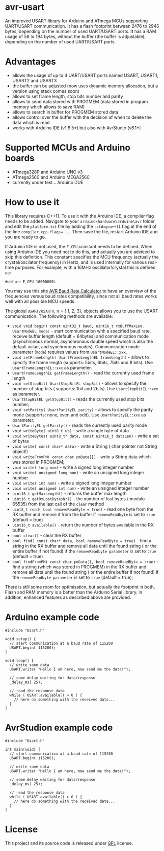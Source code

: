 # avr-usart

An improved USART library for Arduino and ATmega MCUs supporting UART/USART communication.
It has a flash footprint between 2476 to 2946 bytes, depending on the number of used UART/USART ports.
It has a RAM usage of 56 to 194 bytes, without the buffer (the buffer is adjustable), depending on the number of used UART/USART ports.

Advantages
========
 - allows the usage of up to 4 UART/USART ports named USART, USART1, USART2 and USART3
 - the buffer can be adjusted (now uses dynamic memory allocation, but a version using stack comes soon)
 - allows to set frame length, stop bits number and parity
 - allows to send data stored with PROGMEM (data stored in program memory which allows to save RAM)
 - allows to search in buffer for PROGMEM stored data 
 - allows control over the buffer with the decision of when to delete the data which is read
 - works with Arduino IDE (v1.6.5+) but also with AvrStudio (v6.1+)
 
Supported MCUs and Arduino boards
========
 - ATmega328P and Arduino UNO v3
 - ATmega2560 and Arduino MEGA2560
 - currently under test... Arduino DUE

How to use it
========
This library requires C++11. To use it with the Arduino IDE, a compiler flag needs to be added. Navigate to your `arduino\hardware\arduino\avr` folder and edit the `platform.txt` file by adding the `-std=gnu++11` flag at the end of the line `compiler.cpp.flags=...`. Then save the file, restart Arduino IDE and you are ready to go.

If Arduino IDE is not used, the `F_CPU` constant needs to be defined. When using Arduino IDE you need not to do this, and actually you are adviced to skip this definition. This constant specifies the MCU frequency (actually the crystal/oscilator frequency) in Hertz, and is used internally for various real-time purposes. For example, with a 16MHz oscillator/crystal this is defined as:
```
#define F_CPU 16000000L
```

You may use this site [AVR Baud Rate Calculator](http://wormfood.net/avrbaudcalc.php) to have an overview of the frequencies versus baud rates compatibility, since not all baud rates works well with all possible MCU speeds.

The global `USART/USARTn`, n = { 1, 2, 3}, objects allows you to use the USART communication. The following methods are available:

* `void void begin( const uint32_t baud, uint16_t rxBuffMaxLen, UsartModeEL mode)` - start communication with a specified baud rate, receive buffer length (default = 64bytes) and communication mode (asynchronous normal, asynchronous double speed which is also the default value, and synchronous modes).  Communication mode parameter (`mode`) requires values from `UsartModeEL::xxx`.
* `void setFrameLength( UsartFrameLengthEL frameLength)` - allows to specify the frame length (supports: 5bits, 6bits, 7bits and 8 bits). Use `UsartFrameLengthEL::xxx` as parameter.
* `UsartFrameLengthEL getFrameLength()` - read the currently used frame length
* `void setStopBit( UsartStopBitEL stopBit)` - allows to specify the number of stop bits ( supports: 1bit and 2bits). Use `UsartStopBitEL::xxx` as parameter.
* `UsartStopBitEL getStopBit()` - reads the currently used stop bits number;
* `void setParity( UsartParityEL parity)` - allows to specify the parity mode (supports: none, even and odd). Use `UsartParityEL::xxx` as parameter.
* `UsartParityEL getParity()` - reads the currently used parity mode
* `void writeByte( uint8_t ub)` - write a single byte of data
* `void writeBytes( uint8_t* data, const uint16_t dataLen)` - write a set of bytes
* `void write( const char* data)` - write a String ( char pointer not String object!)
* `void writeFromPM( const char pmData[])` - write a String data which was stored in PROGMEM;
* `void write( long num)` - write a signed long integer number
* `void write( unsigned long num)` - write an unsigned long integer number
* `void write( int num)` - write a signed long integer number
* `void write( unsigned int num)` - write an unsigned integer number
* `uint16_t getMaxLength()` - returns the buffer max length
* `uint16_t getRxLostBytesNr()` - the number of lost bytes ( modulo 65535) from the last call of the `clear` method
* `uint8_t read( bool removeReadByte = true)` - read one byte from the RX buffer and remove it from the buffer if `removeReadbyte` is set to `true` (default = true)
* `uint16_t available()` - return the number of bytes available in the RX buffer
* `bool clear()` - clear the RX buffer
* `bool find( const char* data, bool removeReadByte = true)` - find a string in the RX buffer and remove all data until the found string ( or the entire buffer if not found) if the `removeReadbyte parameter` is set to `true` (default = true)
* `bool findFromPM( const char pmData[], bool removeReadByte = true)` - find a string (which was stored in PROGMEM) in the RX buffer and remove all data until the found string ( or the entire buffer if not found) if the `removeReadbyte parameter` is set to `true` (default = true);

There is still some room for optimisation, but actually the footprint in both, Flash and RAM memory is a better than the Arduino Serial library. In addition, enhanced features as described above are provided.

Arduino example code
========
```
#include "Usart.h"

void setup() {
  // start communication at a baud rate of 115200
  USART.begin( 115200);   
}

void loop() {
  // write some data
  USART.write( "Hello I am here, now send me the data!");
  
  // some delay waiting for data/response
  _delay_ms( 25);
  
  // read the response data
  while ( USART.available() > 0 ) {
    // here do something with the received data...
  }
}
```


AvrStudion example code
========
```
#include "Usart.h"

int main(void) { 
  // start communication at a baud rate of 115200
  USART.begin( 115200);   
  
  // write some data
  USART.write( "Hello I am here, now send me the data!");
  
  // some delay waiting for data/response
  _delay_ms( 25);
  
  // read the response data
  while ( USART.available() > 0 ) {
    // here do something with the received data...
  }
}
```
License
========
This project and its source code is released under [GPL](http://www.gnu.org/copyleft/gpl.html) license.
